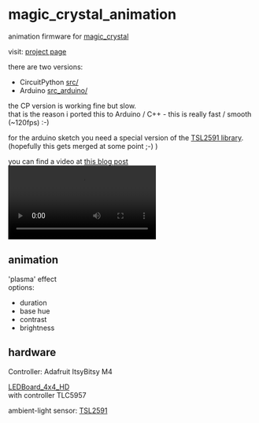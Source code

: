 <!--lint disable list-item-indent-->
<!--lint disable list-item-bullet-indent-->

# magic_crystal_animation
animation firmware for [magic_crystal](https://github.com/s-light/magic_crystal)

visit: [project page](https://s-light.github.io/magic_crystal_animation/)

there are two versions:
- CircuitPython [src/](src/)
- Arduino [src_arduino/](src_arduino/)

the CP version is working fine but slow.  
that is the reason i ported this to Arduino / C++ -
this is really fast / smooth (~120fps) :-)  

for the arduino sketch you need a special version of the
[TSL2591 library](https://github.com/s-light/Adafruit_TSL2591_Library/tree/auto_sensitivity).
(hopefully this gets merged at some point ;-) )

you can find a video at [this blog post](http://blog.s-light.eu/my-magic-crystal-is-alive/)
<video
    src="http://s-light.eu/video/VID_20190422_190246.webm"
    style="max-width:100%; max-height:100vh;"
    controls=""
    loop="">
</video>



## animation

'plasma' effect  
options:
- duration
- base hue
- contrast
- brightness


## hardware

Controller: Adafruit ItsyBitsy M4

[LEDBoard_4x4_HD](https://github.com/s-light/LEDBoard_4x4_HD)  
with controller TLC5957

ambient-light sensor: [TSL2591](https://github.com/adafruit/Adafruit_TSL2591_Library)
